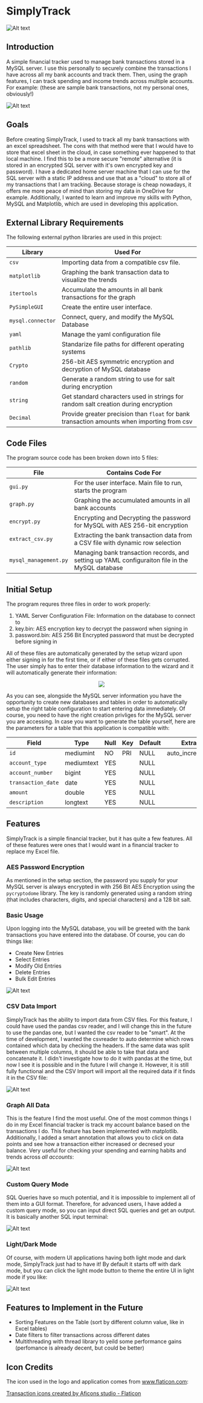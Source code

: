 # SimplyTrack
![Alt text](<SimplyTrack Logo.png>)

## Introduction
A simple financial tracker used to manage bank transactions stored in a MySQL server. I use this personally to securely combine the transactions I have across all my bank accounts and track them. Then, using the graph features, I can track spending and income trends across multiple accounts. For example: (these are sample bank transactions, not my personal ones, obviously!)

![Alt text](main_window.png)

## Goals
Before creating SimplyTrack, I used to track all my bank transactions with an excel spreadsheet. The cons with that method were that I would have to store that excel sheet in the cloud, in case something ever happened to that local machine. I find this to be a more secure "remote" alternative (it is stored in an encrypted SQL server with it's own encrypted key and password). I have a dedicated home server machine that I can use for the SQL server with a static IP address and use that as a "cloud" to store all of my transactions that I am tracking. Because storage is cheap nowadays, it offers me more peace of mind than storing my data in OneDrive for example. Additionally, I wanted to learn and improve my skills with Python, MySQL and Matplotlib, which are used in developing this application.

## External Library Requirements
The following external python libraries are used in this project:

<div align="center">

| Library           | Used For                                                                                    |
| ----------------- | ------------------------------------------------------------------------------------------- |
| `csv`             | Importing data from a compatible csv file.                                                  |
| `matplotlib`      | Graphing the bank transaction data to visualize the trends                                  |
| `itertools`       | Accumulate the amounts in all bank transactions for the graph                               |
| `PySimpleGUI`     | Create the entire user interface.                                                           |
| `mysql.connector` | Connect, query, and modify the MySQL Database                                               |
| `yaml`            | Manage the yaml configuration file                                                          |
| `pathlib`         | Standarize file paths for different operating systems                                       |
| `Crypto`          | 256-bit AES symmetric encryption and decryption of MySQL database                           |
| `random`          | Generate a random string to use for salt during encryption                                  |
| `string`          | Get standard characters used in strings for random salt creation during encryption          |
| `Decimal`         | Provide greater precision than `float` for bank transaction amounts when importing from csv |

</div>

## Code Files
The program source code has been broken down into 5 files:

<div align="center">

| File                  | Contains Code For                                                                               |
| --------------------- | ----------------------------------------------------------------------------------------------- |
| `gui.py`              | For the user interface. Main file to run, starts the program                                    |
| `graph.py`            | Graphing the accumulated amounts in all bank accounts                                           |
| `encrypt.py`          | Encrypting and Decrypting the password for MySQL with AES 256-bit encryption                    |
| `extract_csv.py`      | Extracting the bank transaction data from a CSV file with dynamic row selection                 |
| `mysql_management.py` | Managing bank transaction records, and setting up YAML configuraiton file in the MySQL database |

</div>

## Initial Setup
The program requres three files in order to work properly:
1. YAML Server Configuration File: Information on the database to connect to
2. key.bin: AES encryption key to decrypt the password when signing in
3. password.bin: AES 256 Bit Encrypted password that must be decrypted before signing in

All of these files are automatically generated by the setup wizard upon either signing in for the first time, or if either of these files gets corrupted. The user simply has to enter their database information to the wizard and it will automatically generate their information:

<p align="center">
  <img src="initial_setup.png" />
</p>

As you can see, alongside the MySQL server information you have the opportunity to create new databases and tables in order to automatically setup the right table configuration to start entering data immediately. Of course, you need to have the right creation privliges for the MySQL server you are accessing. In case you want to generate the table yourself, here are the parameters for a table that this application is compatible with:

<div align="center">

| Field              | Type       | Null | Key  | Default | Extra          |
| ----------------   | ---------- | ---- | ---- | ------- | -------------- |
| `id`               | mediumint  | NO   | PRI  | NULL    | auto_increment |
| `account_type`     | mediumtext | YES  |      | NULL    |                |
| `account_number`   | bigint     | YES  |      | NULL    |                |
| `transaction_date` | date       | YES  |      | NULL    |                |
| `amount`           | double     | YES  |      | NULL    |                |
| `description`      | longtext   | YES  |      | NULL    |                |

</div>

## Features
SimplyTrack is a simple financial tracker, but it has quite a few features. All of these features were ones that I would want in a financial tracker to replace my Excel file.

### AES Password Encryption
As mentioned in the setup section, the password you supply for your MySQL server is always encrypted in with 256 Bit AES Encryption using the `pycryptodome` library. The key is randomly generated using a random string (that includes characters, digits, and special characters) and a 128 bit salt.

### Basic Usage
Upon logging into the MySQL database, you will be greeted with the bank transactions you have entered into the database. Of course, you can do things like:
* Create New Entries
* Select Entries
* Modify Old Entries
* Delete Entries
* Bulk Edit Entries

![Alt text](modify_entries.png)

### CSV Data Import
SimplyTrack has the ability to import data from CSV files. For this feature, I could have used the pandas csv reader, and I will change this in the future to use the pandas one, but I wanted the csv reader to be "smart". At the time of development, I wanted the csvreader to auto determine which rows contained which data by checking the headers. If the same data was split between multiple columns, it should be able to take that data and concatenate it. I didn't investigate how to do it with pandas at the time, but now I see it is possible and in the future I will change it. However, it is still fully functional and the CSV Import will import all the required data if it finds it in the CSV file:

![Alt text](import_csv_dialog.png)

### Graph All Data

This is the feature I find the most useful. One of the most common things I do in my Excel financial tracker is track my account balance based on the transactions I do. This feature has been implemented with matplotlib. Additionally, I added a smart annotation that allows you to click on data points and see how a transaction either increased or decresed your balance. Very useful for checking your spending and earning habits and trends across *all accounts*:

![Alt text](graph_window.png)

### Custom Query Mode

SQL Queries have so much potential, and it is impossible to implement all of them into a GUI format. Therefore, for advanced users, I have added a custom query mode, so you can input direct SQL queries and get an output. It is basically another SQL input terminal:

![Alt text](custom_query_window.png)

### Light/Dark Mode
Of course, with modern UI applications having both light mode and dark mode, SimplyTrack just had to have it! By default it starts off with dark mode, but you can click the light mode button to theme the entire UI in light mode if you like:

![Alt text](light_mode.png)

## Features to Implement in the Future
* Sorting Features on the Table (sort by different column value, like in Excel tables)
* Date filters to filter transactions across different dates
* Multithreading with thread library to yeild some performance gains (perfomance is already decent, but could be better)

## Icon Credits
The icon used in the logo and application comes from www.flaticon.com:

<a href="https://www.flaticon.com/free-icons/transaction" title="transaction icons">Transaction icons created by Aficons studio - Flaticon</a>
